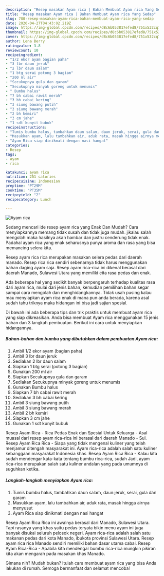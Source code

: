 ```yaml
---
description: "Resep masakan Ayam rica | Bahan Membuat Ayam rica Yang Sedap"
title: "Resep masakan Ayam rica | Bahan Membuat Ayam rica Yang Sedap"
slug: 780-resep-masakan-ayam-rica-bahan-membuat-ayam-rica-yang-sedap
date: 2020-04-27T04:43:02.219Z
image: https://img-global.cpcdn.com/recipes/d8c6b053817efed8/751x532cq70/ayam-rica-foto-resep-utama.jpg
thumbnail: https://img-global.cpcdn.com/recipes/d8c6b053817efed8/751x532cq70/ayam-rica-foto-resep-utama.jpg
cover: https://img-global.cpcdn.com/recipes/d8c6b053817efed8/751x532cq70/ayam-rica-foto-resep-utama.jpg
author: Lena Berry
ratingvalue: 3.8
reviewcount: 10
recipeingredient:
- "1/2 ekor ayam bagian paha"
- "3 lbr daun jeruk"
- "2 lbr daun salam"
- "1 btg serai potong 3 bagian"
- "200 ml air"
- "Secukupnya gula dan garam"
- "Secukupnya minyak goreng untuk menumis"
- " Bumbu halus"
- "7 bh cabai rawit merah"
- "3 bh cabai kering"
- "3 siung bawang putih"
- "3 siung bawang merah"
- "2 bh kemiri"
- "3 cm jahe"
- "1 sdt kunyit bubuk"
recipeinstructions:
- "Tumis bumbu halus, tambahkan daun salam, daun jeruk, serai, gula dan garam"
- "Masukkan ayam, lalu tambahkan air, aduk rata, masak hingga airnya menyusut"
- "Ayam Rica siap dinikmati dengan nasi hangat"
categories:
- Resep
tags:
- ayam
- rica

katakunci: ayam rica 
nutrition: 251 calories
recipecuisine: Indonesian
preptime: "PT29M"
cooktime: "PT35M"
recipeyield: "2"
recipecategory: Lunch

---
```



![Ayam rica](https://img-global.cpcdn.com/recipes/d8c6b053817efed8/751x532cq70/ayam-rica-foto-resep-utama.jpg)

Sedang mencari ide resep ayam rica yang Enak Dan Mudah? Cara menyiapkannya memang tidak susah dan tidak juga mudah. jikalau salah mengolah maka hasilnya akan hambar dan justru cenderung tidak enak. Padahal ayam rica yang enak seharusnya punya aroma dan rasa yang bisa memancing selera kita.

Resep ayam rica rica merupakan masakan selera pedas dari daerah manado. Resep rica rica sendiri sebenarnya tidak harus menggunakan bahan daging ayam saja. Resep ayam rica-rica ini dikenal berasal dari daerah Manado, Sulawesi Utara yang memiliki cita rasa pedas dan enak.

Ada beberapa hal yang sedikit banyak berpengaruh terhadap kualitas rasa dari ayam rica, mulai dari jenis bahan, kemudian pemilihan bahan segar sampai cara mengolah dan menghidangkannya. Tidak usah pusing kalau mau menyiapkan ayam rica enak di mana pun anda berada, karena asal sudah tahu triknya maka hidangan ini bisa jadi sajian spesial.


Di bawah ini ada beberapa tips dan trik praktis untuk membuat ayam rica yang siap dikreasikan. Anda bisa membuat Ayam rica menggunakan 15 jenis bahan dan 3 langkah pembuatan. Berikut ini cara untuk menyiapkan hidangannya.

<!--inarticleads1-->

##### Bahan-bahan dan bumbu yang dibutuhkan dalam pembuatan Ayam rica:

1. Ambil 1/2 ekor ayam (bagian paha)
1. Ambil 3 lbr daun jeruk
1. Sediakan 2 lbr daun salam
1. Siapkan 1 btg serai (potong 3 bagian)
1. Gunakan 200 ml air
1. Siapkan Secukupnya gula dan garam
1. Sediakan Secukupnya minyak goreng untuk menumis
1. Gunakan  Bumbu halus
1. Siapkan 7 bh cabai rawit merah
1. Sediakan 3 bh cabai kering
1. Ambil 3 siung bawang putih
1. Ambil 3 siung bawang merah
1. Ambil 2 bh kemiri
1. Siapkan 3 cm jahe
1. Gunakan 1 sdt kunyit bubuk


Resep Ayam Rica - Rica Pedas Enak dan Spesial Untuk Keluarga - Asal muasal dari resep ayam rica-rica ini berasal dari daerah Manado - Sul. Resep Ayam Rica Rica - Siapa yang tidak mengenal kuliner yang telah menjamur ditengah masyarakat ini. Ayam rica-rica adalah salah satu kuliner kebanggaan masyarakat Indonesia khas. Resep Ayam Rica Rica - Kalau kita sudah mendengar kata-kata tentang bumbu rica-rica, sudah Jadi, ayam rica-rica merupakan salah satu kuliner andalan yang pada umumnya di suguhkan ketika. 

<!--inarticleads2-->

##### Langkah-langkah menyiapkan Ayam rica:

1. Tumis bumbu halus, tambahkan daun salam, daun jeruk, serai, gula dan garam
1. Masukkan ayam, lalu tambahkan air, aduk rata, masak hingga airnya menyusut
1. Ayam Rica siap dinikmati dengan nasi hangat


Resep Ayam Rica Rica ini awalnya berasal dari Manado, Sulawesi Utara. Tapi rasanya yang khas yaitu pedas teryata bikin menu ayam ini juga banyak disukai seluruh pelosok negeri. Ayam rica-rica adalah salah satu makanan pedas dari kota Manado, ibukota provinsi Sulawesi Utara. Resep ayam rica rica Manado sendiri memiliki bahan dasar utama cabai. Resep Ayam Rica-Rica - Apabila kita mendengar bumbu rica-rica mungkin pikiran kita akan mengarah pada masakan khas Manado. 

Gimana nih? Mudah bukan? Itulah cara membuat ayam rica yang bisa Anda lakukan di rumah. Semoga bermanfaat dan selamat mencoba!
